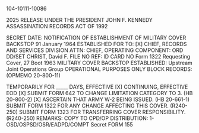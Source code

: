 104-10111-10086

2025 RELEASE UNDER THE PRESIDENT JOHN F. KENNEDY ASSASSINATION RECORDS ACT OF 1992

SECRET
DATE:
NOTIFICATION OF ESTABLISHMENT
OF MILITARY COVER BACKSTOP
91 January 1964
ESTABLISHED FOR
TO: [X] CHIEF, RECORDS AND SERVICES DIVISION
ATTN: CHIEF, OPERATING COMPONENT: ORD DD/SET
CHRIST, David F.
FILE NO
REF:
ID CARD NO
Form 1322 Requesting Cover, 27 Boot 1963
MILITARY COVER BACKSTOP ESTABLISHED:
Upstream Joint Operations Group
OPERATIONAL PURPOSES ONLY
BLOCK RECORDS:
(OPMEMO 20-800-11)

TEMPORARILY FOR _____ DAYS, EFFECTIVE
[X] CONTINUING, EFFECTIVE EOD
[X] SUBMIT FORM 642 TO CHANGE LIMITATION CATEGORY TO 3.
(HB 20-800-2)
[X] ASCERTAIN THAT ARMY W-2 BEING ISSUED.
(HB 20-661-1)
SUBMIT FORM 1322 FOR ANY CHANGE AFFECTING THIS COVER.
(R240-250)
SUBMIT FORM 1323 FOR TRANSFERRING COVER RESPONSIBILITY.
(R240-250)
REMARKS:
COPY TO CPD/OP
DISTRIBUTION: 1-OSD/OSPSD/OSR/EADPD/COMPT
Secret
FORM 155
